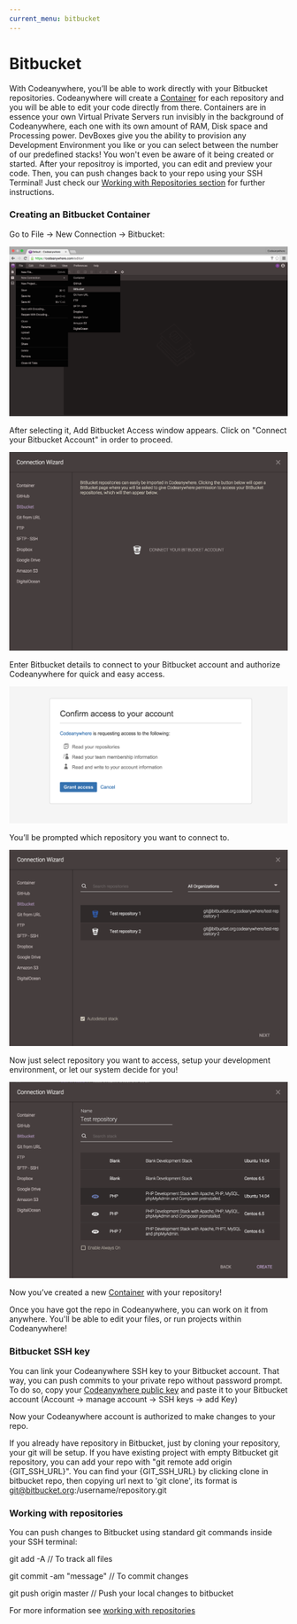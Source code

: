 ```yaml
---
current_menu: bitbucket
---
```


# Bitbucket

With Codeanywhere, you’ll be able to work directly with your Bitbucket repositories. Codeanywhere will create a [Container](http://docs.codeanywhere.com/connections/container.html) for each repository and you will be able to edit your code directly from there. Containers are in essence your own Virtual Private Servers run invisibly in the background of Codeanywhere, each one with its own amount of RAM, Disk space and Processing power. DevBoxes give you the ability to provision any Development Environment you like or you can select between the number of our predefined stacks! You won't even be aware of it being created or started. 
After your repositroy is imported, you can edit and preview your code. Then, you can push changes back to your repo using your SSH Terminal! Just check our [Working with Repositories section](http://docs.codeanywhere.com/connections/bitbucket.html#working-with-repositories) for further instructions.


### Creating an Bitbucket Container

Go to File -> New Connection -> Bitbucket:

![bitbucket-open](images/bitbucket-open.png "bitbucket-open")

After selecting it, Add Bitbucket Access window appears. Click on "Connect your Bitbucket Account" in order to proceed.

![bitbucket-connect](images/bitbucket-connect.png "bitbucket-connect")

Enter Bitbucket details to connect to your Bitbucket account and authorize Codeanywhere for quick and easy access.

![bitbucket-authorize](images/bitbucket-authorize.png "bitbucket-authorize")

You’ll be prompted which repository you want to connect to.

![bitbucket-repo](images/bitbucket-repo.png "bitbucket-repo")

Now just select repository you want to access, setup your development environment, or let our system decide for you!

![bitbucket-repo2](images/bitbucket-repo2.png "bitbucket-repo2")

Now you’ve created a new [Container](http://docs.codeanywhere.com/connections/container.html) with your repository!

Once you have got the repo in Codeanywhere, you can work on it from anywhere. You'll be able to edit your files, or run projects within Codeanywhere!


### Bitbucket SSH key

You can link your Codeanywhere SSH key to your Bitbucket account. That way, you can push commits to your private repo without password prompt. To do so, copy your [Codeanywhere public key](https://codeanywhere.com/dashboard#ssh-keys) and paste it to your Bitbucket account (Account -> manage account -> SSH keys -> add Key)

Now your Codeanywhere account is authorized to make changes to your repo.

If you already have repository in Bitbucket, just by cloning your repository, your git will be setup. If you have existing project with empty Bitbucket git repository, you can add your repo with "git remote add origin {GIT_SSH_URL}". You can find your {GIT_SSH_URL} by clicking clone in bitbucket repo, then copying url next to 'git clone', its format is git@bitbucket.org:/username/repository.git

### Working with repositories

You can push changes to Bitbucket using standard git commands inside your SSH terminal:

git add -A // To track all files

git commit -am "message" // To commit changes

git push origin master // Push your local changes to bitbucket

For more information see [working with repositories](http://docs.codeanywhere.com/connections/bitbucket.html#working-with-repositories)
